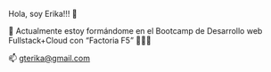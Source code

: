 Hola, soy Erika!!! 🐾

🌱 Actualmente estoy formándome en el Bootcamp de Desarrollo web Fullstack+Cloud con “Factoria F5” 🧘🏻‍♀️

📫 gterika@gmail.com
